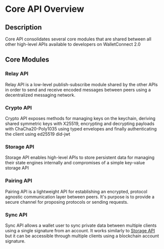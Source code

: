 # Core API Overview

## Description

Core API consolidates several core modules that are shared between all other high-level APIs available to developers on WalletConnect 2.0

## Core Modules

### Relay API

Relay API is a low-level publish-subscribe module shared by the other APIs in order to send and receive encoded messages between peers using a decentralized messaging network.

### Crypto API

Crypto API exposes methods for managing keys on the keychain, deriving shared symmetric keys with X25519, encrypting and decrypting payloads with ChaCha20-Poly1035 using typed envelopes and finally authenticating the client using ed25519 did-jwt

### Storage API

Storage API enables high-level APIs to store persistent data for managing their state engines internally and compromises of a simple key-value storage API

### Pairing API

Pairing API is a lightweight API for establishing an encrypted, protocol agnostic communication layer between peers. It's purpose is to provide a secure channel for proposing protocols or sending requests.

### Sync API

Sync API allows a wallet user to sync private data between multiple clients using a single signature from an account. It works similarly to [Storage API](https://docs.walletconnect.com/2.0/specs/clients/core/storage/storage-api) but it can be accessible through multiple clients using a blockchain account signature.
